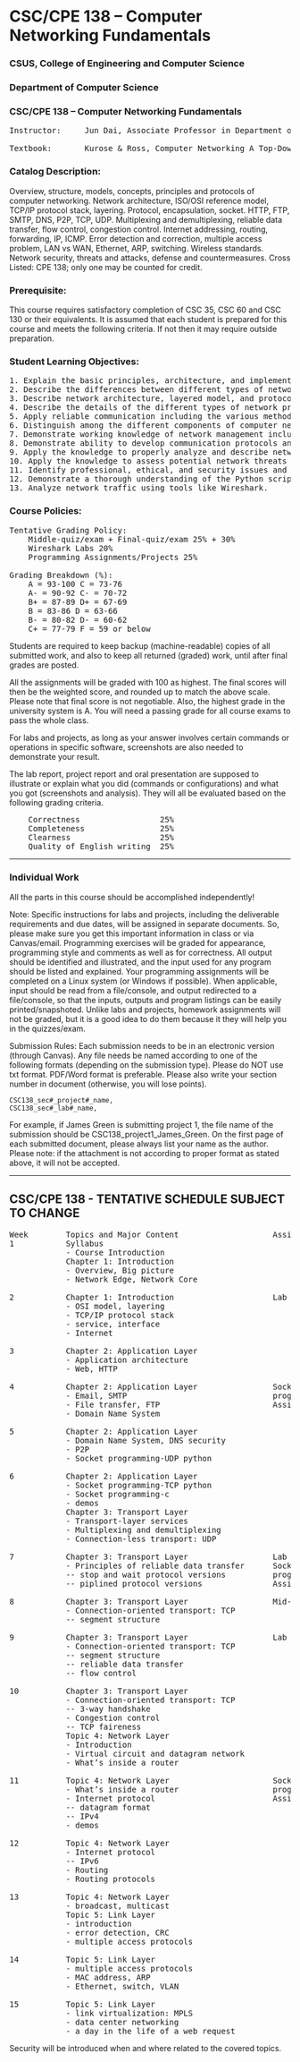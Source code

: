 # CSC/CPE 138 – Computer Networking Fundamentals

### CSUS, College of Engineering and Computer Science
### Department of Computer Science
### CSC/CPE 138 – Computer Networking Fundamentals

<pre>
Instructor:     Jun Dai, Associate Professor in Department of Computer Science <br />
Textbook:       Kurose & Ross, Computer Networking A Top-Down Approach, Addison Wesley, 6th/7th/8th Edition.
</pre>
### Catalog Description:
Overview, structure, models, concepts, principles and protocols of computer networking.
Network architecture, ISO/OSI reference model, TCP/IP protocol stack, layering. Protocol,
encapsulation, socket. HTTP, FTP, SMTP, DNS, P2P, TCP, UDP. Multiplexing and
demultiplexing, reliable data transfer, flow control, congestion control. Internet addressing,
routing, forwarding, IP, ICMP. Error detection and correction, multiple access problem, LAN vs
WAN, Ethernet, ARP, switching. Wireless standards. Network security, threats and attacks,
defense and countermeasures. Cross Listed: CPE 138; only one may be counted for credit.

### Prerequisite:
This course requires satisfactory completion of CSC 35, CSC 60 and CSC 130 or their
equivalents. It is assumed that each student is prepared for this course and meets the following
criteria. If not then it may require outside preparation.

### Student Learning Objectives:
<pre>
1. Explain the basic principles, architecture, and implementations of computer networks and the Internet.
2. Describe the differences between different types of networks.
3. Describe network architecture, layered model, and protocol stack.
4. Describe the details of the different types of network protocols.
5. Apply reliable communication including the various methods for handling error detection, correction, flow control, and congestion control.
6. Distinguish among the different components of computer networks.
7. Demonstrate working knowledge of network management including monitoring, measurement, analysis, change, employee devices and control.
8. Demonstrate ability to develop communication protocols and networking applications.
9. Apply the knowledge to properly analyze and describe network performance issues especially delays.
10. Apply the knowledge to assess potential network threats and mitigate them via common security defense mechanisms and countermeasures.
11. Identify professional, ethical, and security issues and responsibilities.
12. Demonstrate a thorough understanding of the Python scripting language.
13. Analyze network traffic using tools like Wireshark.
</pre>

### Course Policies:
<pre>
Tentative Grading Policy:
    Middle-quiz/exam + Final-quiz/exam 25% + 30%
    Wireshark Labs 20%
    Programming Assignments/Projects 25%

Grading Breakdown (%):
    A = 93-100 C = 73-76
    A- = 90-92 C- = 70-72
    B+ = 87-89 D+ = 67-69
    B = 83-86 D = 63-66
    B- = 80-82 D- = 60-62
    C+ = 77-79 F = 59 or below
</pre>

Students are required to keep backup (machine-readable) copies of all submitted work, and
also to keep all returned (graded) work, until after final grades are posted.

All the assignments will be graded with 100 as highest. The final scores will then be the
weighted score, and rounded up to match the above scale. Please note that final score is not
negotiable. Also, the highest grade in the university system is A. You will need a passing
grade for all course exams to pass the whole class.

For labs and projects, as long as your answer involves certain commands or operations in
specific software, screenshots are also needed to demonstrate your result.

The lab report, project report and oral presentation are supposed to illustrate or explain what you
did (commands or configurations) and what you got (screenshots and analysis). They will all be
evaluated based on the following grading criteria.
<pre>
    Correctness                 25%
    Completeness                25%
    Clearness                   25%
    Quality of English writing  25%
</pre>
----------------------------------------------------
### Individual Work
All the parts in this course should be accomplished independently!

Note: Specific instructions for labs and projects, including the deliverable requirements and
due dates, will be assigned in separate documents. So, please make sure you get this
important information in class or via Canvas/email. Programming exercises will be graded for
appearance, programming style and comments as well as for correctness. All output should be
identified and illustrated, and the input used for any program should be listed and explained. Your
programming assignments will be completed on a Linux system (or Windows if possible). When
applicable, input should be read from a file/console, and output redirected to a file/console, so
that the inputs, outputs and program listings can be easily printed/snapshoted. Unlike labs and
projects, homework assignments will not be graded, but it is a good idea to do them because it
they will help you in the quizzes/exam.

Submission Rules:
  Each submission needs to be in an electronic version (through Canvas). Any file needs
  be named according to one of the following formats (depending on the submission type).
  Please do NOT use txt format. PDF/Word format is preferable. Please also write your
  section number in document (otherwise, you will lose points).
    
    CSC138_sec#_project#_name,
    CSC138_sec#_lab#_name,

  For example, if James Green is submitting project 1, the file name of the submission
  should be CSC138_project1_James_Green. On the first page of each submitted
  document, please always list your name as the author. Please note: if the attachment is
  not according to proper format as stated above, it will not be accepted.

----------------------------------------------------
## CSC/CPE 138 - TENTATIVE SCHEDULE SUBJECT TO CHANGE
<pre>
Week        Topics and Major Content                    Assignments
1           Syllabus                                        
            - Course Introduction
            Chapter 1: Introduction
            - Overview, Big picture
            - Network Edge, Network Core

2           Chapter 1: Introduction                     Lab 1
            - OSI model, layering
            - TCP/IP protocol stack
            - service, interface
            - Internet

3           Chapter 2: Application Layer        
            - Application architecture
            - Web, HTTP

4           Chapter 2: Application Layer                Socket 
            - Email, SMTP                               programming
            - File transfer, FTP                        Assignment 1
            - Domain Name System

5           Chapter 2: Application Layer 
            - Domain Name System, DNS security
            - P2P
            - Socket programming-UDP python

6           Chapter 2: Application Layer 
            - Socket programming-TCP python
            - Socket programming-c
            - demos
            Chapter 3: Transport Layer
            - Transport-layer services
            - Multiplexing and demultiplexing
            - Connection-less transport: UDP

7           Chapter 3: Transport Layer                  Lab 2,
            - Principles of reliable data transfer      Socket
            -- stop and wait protocol versions          programming
            -- piplined protocol versions               Assignment 2

8           Chapter 3: Transport Layer                  Mid-term quiz
            - Connection-oriented transport: TCP
            -- segment structure

9           Chapter 3: Transport Layer                  Lab 3
            - Connection-oriented transport: TCP
            -- segment structure
            -- reliable data transfer
            -- flow control

10          Chapter 3: Transport Layer
            - Connection-oriented transport: TCP
            -- 3-way handshake
            - Congestion control
            -- TCP faireness
            Topic 4: Network Layer
            - Introduction
            - Virtual circuit and datagram network
            - What’s inside a router

11          Topic 4: Network Layer                      Socket
            - What’s inside a router                    programming
            - Internet protocol                         Assignment 3
            -- datagram format
            -- IPv4
            - demos

12          Topic 4: Network Layer
            - Internet protocol
            -- IPv6
            - Routing
            - Routing protocols

13          Topic 4: Network Layer
            - broadcast, multicast
            Topic 5: Link Layer
            - introduction
            - error detection, CRC
            - multiple access protocols

14          Topic 5: Link Layer
            - multiple access protocols
            - MAC address, ARP
            - Ethernet, switch, VLAN

15          Topic 5: Link Layer
            - link virtualization: MPLS
            - data center networking
            - a day in the life of a web request
</pre>
Security will be introduced when and where related to the covered topics.
